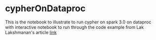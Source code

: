 # cypherOnDataproc
This is the notebook to illustrate to run cypher on spark 3.0 on dataproc with interactive notebook to run through the code example from Lak Lakshmanan's article [link](https://levelup.gitconnected.com/graph-data-analysis-with-cypher-and-spark-sql-on-cloud-dataproc-861ba6b7b648)
